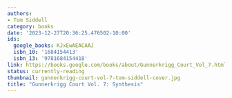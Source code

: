 ```yaml
---
authors:
- Tom Siddell
category: books
date: '2023-12-27T20:36:25.476502-10:00'
ids:
  google_books: KJxEwAEACAAJ
  isbn_10: '1684154413'
  isbn_13: '9781684154418'
link: https://books.google.com/books/about/Gunnerkrigg_Court_Vol_7.html?hl=&id=KJxEwAEACAAJ
status: currently-reading
thumbnail: gunnerkrigg-court-vol-7-tom-siddell-cover.jpg
title: "Gunnerkrigg Court Vol. 7: Synthesis"
---
```

